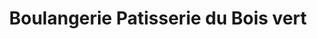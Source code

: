 ---
title: "Boulangerie Patisserie du Bois vert"
url: /vert-saint-denis/boulangerie-patisserie-du-bois-vert/
shop: Bäckerei
---